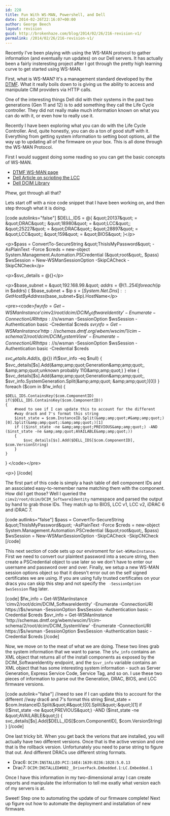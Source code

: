 ```yaml
---
id: 228
title: Fun With WS-MAN, Powershell, and Dell
date: 2014-02-26T22:16:07+00:00
author: George Beech
layout: revision
guid: http://brokenhaze.com/blog/2014/02/26/216-revision-v1/
permalink: /2014/02/26/216-revision-v1/
---
```

<p>Recently I've been playing with using the WS-MAN protocol to gather information (and eventually run updates) on our Dell servers. It has actually been a fairly insteresting project after I got through the pretty high learning curve to get started using WS-MAN.</p>

<p>First, what is WS-MAN? It's a management standard developed by the <a href="http://www.dmtf.org/standards/wsman">DTMF</a>. What it really boils down to is giving us the ability to access and manipulate CIM providers via HTTP calls.</p>

<p>One of the interesting things Dell did with their systems in the past two generations (Gen 11 and 12) is to add something they call the Life Cycle controller. They did not really make much information known on what you can do with it, or even how to really use it.</p>

<p>Recently I have been exploring what you can do with the Life Cycle Controller. And, quite honestly, you can do a ton of good stuff with it. Everything from getting system information to setting boot options, all the way up to updating all of the firmware on your box. This is all done through the WS-MAN Protocol.</p>

<p>First I would suggest doing some reading so you can get the basic concepts of WS-MAN.</p>

<ul>
  <li><a href="http://www.dmtf.org/standards/wsman">DTMF WS-MAN page</a></li>
  <li><a href="http://en.community.dell.com/techcenter/b/techcenter/archive/2011/11/21/scripting-dell-idrac6-with-lifecycle-controller-remote-services.aspx">Dell Article on scripting the LCC</a>
  <li><a href="http://en.community.dell.com/techcenter/systems-management/w/wiki/1906.dcim-library-profile.aspx">Dell DCIM Library</a>
</ul>

<p>Phew, got through all that?</p>

<p>Lets start off with a nice code snippet that I have been working on, and then step through what it is doing.</p>

<p>[code autolinks="false"]
$DELL_IDS = @{ 
    &amp;quot;20137&amp;quot; = &amp;quot;DRAC&amp;quot;; 
    &amp;quot;18980&amp;quot; = &amp;quot;LCC&amp;quot;; 
    &amp;quot;25227&amp;quot; = &amp;quot;DRAC&amp;quot;;
    &amp;quot;28897&amp;quot; = &amp;quot;LCC&amp;quot;;
    &amp;quot;159&amp;quot; = &amp;quot;BIOS&amp;quot;
    }&lt;/p&gt;

&lt;p&gt;$pass = ConvertTo-SecureString &amp;quot;ThisIsMyPassword&amp;quot; -AsPlainText -Force
$creds = new-object System.Management.Automation.PSCredential (&amp;quot;root&amp;quot;, $pass)
$wsSession = New-WSManSessionOption -SkipCACheck -SkipCNCheck&lt;/p&gt;

&lt;p&gt;$svc_details = @{}&lt;/p&gt;

&lt;p&gt;$base_subnet = &amp;quot;192.168.99.&amp;quot;
$addrs = @(1..254)
foreach ($ip in $addrs)
{
    $base_subnet + $ip
    $s = [System.Net.Dns]::GetHostByAddress($base_subnet+$ip).HostName&lt;/p&gt;

&lt;pre&gt;&lt;code&gt;$fw_info = Get-WSManInstance 'cimv2/root/dcim/DCIM_SoftwareIdentity' -Enumerate -ConnectionURI https://$s/wsman -SessionOption $wsSession -Authentication basic -Credential $creds
$svr_info = Get-WSManInstance 'http://schemas.dmtf.org/wbem/wscim/1/cim-schema/2/root/dcim/DCIM_SystemView' -Enumerate -ConnectionURI https://$s/wsman -SessionOption $wsSession -Authentication basic -Credential $creds

$svc_details.Add($s, @{})
if($svr_info -eq $null)
{
    $svc_details[$s].Add(&amp;amp;quot;Generation&amp;amp;quot;, &amp;amp;quot;unknown probably 11G&amp;amp;quot;)
}
else
{
    $svc_details[$s].Add(&amp;amp;quot;Generation&amp;amp;quot;, $svr_info.SystemGeneration.Split(&amp;amp;quot; &amp;amp;quot;)[0])
}
foreach ($com in $fw_info)
{

    $DELL_IDS.ContainsKey($com.ComponentID)
    if($DELL_IDS.ContainsKey($com.ComponentID))
    {
        #need to see if I can update this to account for the different
        #way drac6 and 7's format this string
        $inst_state = $com.InstanceID.Split(&amp;amp;quot;#&amp;amp;quot;)[0].Split(&amp;amp;quot;:&amp;amp;quot;)[1]
        if (($inst_state -ne &amp;amp;quot;PREVIOUS&amp;amp;quot;) -AND ($inst_state -ne &amp;amp;quot;AVAILABLE&amp;amp;quot;))
        {
            $svc_details[$s].Add($DELL_IDS[$com.ComponentID], $com.VersionString)
        }
    }
}
&lt;/code&gt;&lt;/pre&gt;

&lt;p&gt;}
[/code]</p>

<p>The first part of this code is simply a hash table of dell component IDs and an associated easy-to-remember name matching them with the component. How did I get those? Well I queried the <code>cimv2/root/dcim/DCIM_SoftwareIdentity</code> namespace and parsed the output by hand to grab those IDs. They match up to BIOS, LCC v1, LCC v2, iDRAC 6 and iDRAC 7.</p>

<p>[code autlinks="false"]
$pass = ConvertTo-SecureString &amp;quot;ThisIsMyPassword&amp;quot; -AsPlainText -Force
$creds = new-object System.Management.Automation.PSCredential (&amp;quot;root&amp;quot;, $pass)
$wsSession = New-WSManSessionOption -SkipCACheck -SkipCNCheck
[/code]</p>

<p>This next section of code sets up our enviroment for <code>Get-WSManInstance</code>. First we need to convert our plaintext password into a secure string, then create a PSCredential object to use later so we don't have to enter our username and password over and over. Finally, we setup a new WS-MAN session options object so that it doesn't error out on the self signed certificates we are using. If you are using fully trusted certificates on your dracs you can skip this step and not specify the <code> -SessionOption $wsSession</code> flag later.</p>

<p>[code]
$fw_info = Get-WSManInstance 'cimv2/root/dcim/DCIM_SoftwareIdentity' -Enumerate -ConnectionURI https://$s/wsman -SessionOption $wsSession -Authentication basic -Credential $creds
$svr_info = Get-WSManInstance 'http://schemas.dmtf.org/wbem/wscim/1/cim-schema/2/root/dcim/DCIM_SystemView' -Enumerate -ConnectionURI https://$s/wsman -SessionOption $wsSession -Authentication basic -Credential $creds
[/code]</p>

<p>Now, we move on to the meat of what we are doing. These two lines grab the system information that we want to parse. The <code>$fw_info</code> contains an XML object that returns all of the install components as exposed by the DCIM_SoftwareIdentity endpoint, and the <code>$svr_info</code> variable contains an XML object that has some interesting system information - such as Server Generation, Express Service Code, Service Tag, and so on. I use these two pieces of information to parse out the Generation, DRAC, BIOS, and LCC firmware versions.</p>

<p>[code autolink="false"]
//need to see if I can update this to account for the different
//way drac6 and 7's format this string
$inst_state = $com.InstanceID.Split(&amp;quot;#&amp;quot;)[0].Split(&amp;quot;:&amp;quot;)[1] 
if (($inst_state -ne &amp;quot;PREVIOUS&amp;quot;) -AND ($inst_state -ne &amp;quot;AVAILABLE&amp;quot;))
    {
        svc_details[$s].Add($DELL_IDS[$com.ComponentID], $com.VersionString)
    }
[/code]</p>

<p>One last tricky bit. When you get back the verions that are installed, you will actually have two different versions. Once that is the active version and one that is the rollback version. Unfortunately you need to parse string to figure that out. And different DRACs use different string formats.</p>

<ul>
  <li> Drac6: <code>DCIM:INSTALLED:PCI:14E4:1639:0236:1028:5.0.13</code></li>
  <li> Drac7: <code>DCIM:INSTALLED#802__DriverPack.Embedded.1:LC.Embedded.1</code></li>
</ul>

<p>Once I have this information in my two-dimensional array I can create reports and manipulate the information to tell me exatly what version each of my servers is at.</p>

<p>Sweet! Step one to automating the update of our firmware complete! Next up figure out how to automate the deployment and installation of new firmware.</p>

